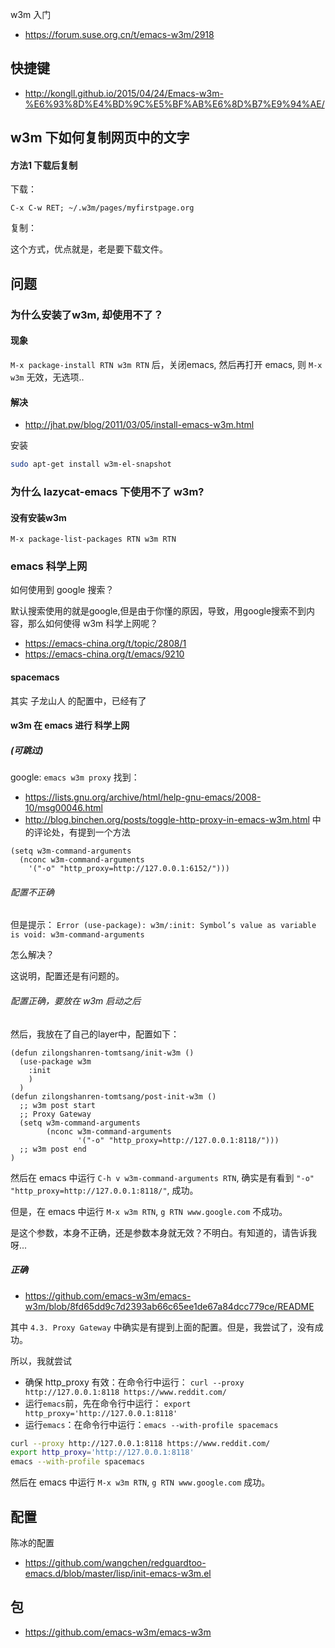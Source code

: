 

w3m 入门

- https://forum.suse.org.cn/t/emacs-w3m/2918

## 快捷键

- http://kongll.github.io/2015/04/24/Emacs-w3m-%E6%93%8D%E4%BD%9C%E5%BF%AB%E6%8D%B7%E9%94%AE/


## w3m 下如何复制网页中的文字

#### 方法1 下载后复制

下载：

`C-x C-w RET; ~/.w3m/pages/myfirstpage.org`

复制：

这个方式，优点就是，老是要下载文件。

## 问题

### 为什么安装了w3m, 却使用不了？

#### 现象

`M-x package-install RTN w3m RTN` 后，关闭emacs, 然后再打开 emacs, 则 `M-x w3m` 无效，无选项..

#### 解决

- http://jhat.pw/blog/2011/03/05/install-emacs-w3m.html

安装

```bash
sudo apt-get install w3m-el-snapshot
```

### 为什么 lazycat-emacs 下使用不了 w3m?

#### 没有安装w3m

`M-x package-list-packages RTN w3m RTN`

### emacs 科学上网

如何使用到 google 搜索？

默认搜索使用的就是google,但是由于你懂的原因，导致，用google搜索不到内容，那么如何使得 w3m 科学上网呢？

- https://emacs-china.org/t/topic/2808/1
- https://emacs-china.org/t/emacs/9210

#### spacemacs

其实 子龙山人 的配置中，已经有了 

#### w3m 在 emacs 进行 科学上网

##### (可跳过) 

google: `emacs w3m proxy` 找到：

- https://lists.gnu.org/archive/html/help-gnu-emacs/2008-10/msg00046.html
- http://blog.binchen.org/posts/toggle-http-proxy-in-emacs-w3m.html 中的评论处，有提到一个方法

```
(setq w3m-command-arguments
  (nconc w3m-command-arguments
    '("-o" "http_proxy=http://127.0.0.1:6152/")))
```

###### 配置不正确

但是提示： `Error (use-package): w3m/:init: Symbol’s value as variable is void: w3m-command-arguments`

怎么解决？

这说明，配置还是有问题的。

###### 配置正确，要放在 w3m 启动之后

然后，我放在了自己的layer中，配置如下：

```
(defun zilongshanren-tomtsang/init-w3m ()
  (use-package w3m
    :init
    )
  )
(defun zilongshanren-tomtsang/post-init-w3m ()
  ;; w3m post start
  ;; Proxy Gateway
  (setq w3m-command-arguments
        (nconc w3m-command-arguments
               '("-o" "http_proxy=http://127.0.0.1:8118/")))
  ;; w3m post end
)
```

然后在 emacs 中运行 `C-h v w3m-command-arguments RTN`, 确实是有看到 `"-o" "http_proxy=http://127.0.0.1:8118/"`, 成功。

但是，在 emacs 中运行 `M-x w3m RTN`, `g RTN www.google.com` 不成功。

是这个参数，本身不正确，还是参数本身就无效？不明白。有知道的，请告诉我呀...

##### 正确

- https://github.com/emacs-w3m/emacs-w3m/blob/8fd65dd9c7d2393ab66c65ee1de67a84dcc779ce/README

其中 `4.3. Proxy Gateway` 中确实是有提到上面的配置。但是，我尝试了，没有成功。

所以，我就尝试 

- 确保 http_proxy 有效：在命令行中运行： `curl --proxy http://127.0.0.1:8118 https://www.reddit.com/`
- 运行`emacs`前，先在命令行中运行： `export http_proxy='http://127.0.0.1:8118'`
- 运行`emacs`：在命令行中运行：`emacs --with-profile spacemacs`

```bash
curl --proxy http://127.0.0.1:8118 https://www.reddit.com/
export http_proxy='http://127.0.0.1:8118'
emacs --with-profile spacemacs
```

然后在 emacs 中运行 `M-x w3m RTN`, `g RTN www.google.com` 成功。

## 配置

陈冰的配置

- https://github.com/wangchen/redguardtoo-emacs.d/blob/master/lisp/init-emacs-w3m.el

## 包

- https://github.com/emacs-w3m/emacs-w3m